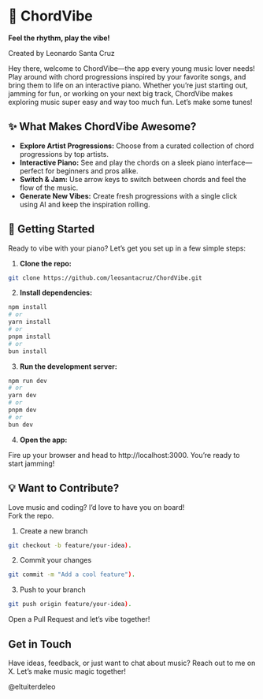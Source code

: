 # 🎹 ChordVibe  
**Feel the rhythm, play the vibe!**  

Created by Leonardo Santa Cruz  

Hey there, welcome to ChordVibe—the app every young music lover needs! Play around with chord progressions inspired by your favorite songs, and bring them to life on an interactive piano. Whether you’re just starting out, jamming for fun, or working on your next big track, ChordVibe makes exploring music super easy and way too much fun. Let’s make some tunes! 

## ✨ What Makes ChordVibe Awesome?  
- **Explore Artist Progressions:** Choose from a curated collection of chord progressions by top artists.  
- **Interactive Piano:** See and play the chords on a sleek piano interface—perfect for beginners and pros alike.  
- **Switch & Jam:** Use arrow keys to switch between chords and feel the flow of the music.  
- **Generate New Vibes:** Create fresh progressions with a single click using AI and keep the inspiration rolling.  

## 🚀 Getting Started  

Ready to vibe with your piano? Let’s get you set up in a few simple steps:  

1. **Clone the repo:**  
```bash
git clone https://github.com/leosantacruz/ChordVibe.git
   ```
2. **Install dependencies:**

 ```bash
npm install
# or
yarn install
# or
pnpm install
# or
bun install
```

3. **Run the development server:** 

```bash
npm run dev
# or
yarn dev
# or
pnpm dev
# or
bun dev
```

4. **Open the app:**

Fire up your browser and head to http://localhost:3000. You’re ready to start jamming! 

## 💡 Want to Contribute?

Love music and coding? I’d love to have you on board!  
Fork the repo.  

1. Create a new branch 
```bash
git checkout -b feature/your-idea).  
```
2. Commit your changes 
```bash
git commit -m "Add a cool feature").  
```
3. Push to your branch 
```bash
git push origin feature/your-idea).  
```
Open a Pull Request and let’s vibe together!

## Get in Touch
Have ideas, feedback, or just want to chat about music? Reach out to me on X. Let’s make music magic together!

@eltuiterdeleo

